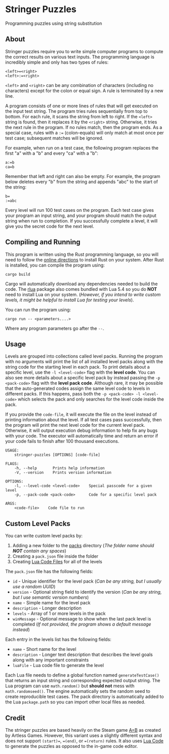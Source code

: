 # Stringer Puzzles

Programming puzzles using string substitution

## About

Stringer puzzles require you to write simple computer programs to compute the correct results on various text inputs.
The programming language is incredibly simple and only has two types of rules:

```
<left>=<right>
<left>:=<right>
```

`<left>` and `<right>` can be any combination of characters (including no characters) except for the colon or equal sign. A rule is terminated by a new line.

A program consists of one or more lines of rules that will get executed on the input test string.
The program tries rules sequentially from top to bottom. For each rule, it scans the string from left to right.
If the `<left>` string is found, then it replaces it by the `<right>` string. Otherwise, it tries the next rule in the program.
If no rules match, then the program ends. As a special case, rules with a `:=` (colon-equals) will only match at most once per test case; subsequent matches will be ignored.

For example, when run on a test case, the following program replaces the first "a" with a "b" and every "ca" with a "b":

```
a:=b
ca=b
```

Remember that left and right can also be empty.
For example, the program below deletes every "b" from the string and appends "abc" to the start of the string:

```
b=
:=abc
```

Every level will run 100 test cases on the program. Each test case gives your program an input string, and your program should match the output string when run to completion.
If you successfully complete a level, it will give you the secret code for the next level.

## Compiling and Running

This program is written using the Rust programming language, so you will need to follow the [online directions](https://www.rust-lang.org/tools/install) to install Rust on your system.
After Rust is installed, you can compile the program using:

```
cargo build
```

Cargo will automatically download any dependencies needed to build the code.
The [rlua](https://github.com/amethyst/rlua) package also comes bundled with Lua 5.4 so you do **NOT** need to install Lua on your system.
(_However, if you intend to write custom levels, it might be helpful to install Lua for testing your levels_).

You can run the program using:

```
cargo run -- <parameters....>
```

Where any program parameters go after the `--`.

## Usage

Levels are grouped into collections called level packs.
Running the program with no arguments will print the list of all installed level packs along with the string code for the starting level in each pack.
To print details about a specific level, use the `-l <level-code>` flag with the **level code**.
You can also see more details about a specific level pack by instead passing the `-p <pack-code>` flag with the **level pack code**.
Although rare, it may be possible that the auto-generated codes assign the same level code to levels in different packs.
If this happens, pass both the `-p <pack-code> -l <level-code>` which selects the pack and only searches for the level code inside the pack.

If you provide the `code-file`, it will execute the file on the level instead of printing information about the level.
If all test cases pass successfully, then the program will print the next level code for the current level pack.
Otherwise, it will output execution debug information to help fix any bugs with your code.
The executor will automatically time and return an error if your code fails to finish after 100 thousand executions.

```
USAGE:
    stringer-puzzles [OPTIONS] [code-file]

FLAGS:
    -h, --help       Prints help information
    -V, --version    Prints version information

OPTIONS:
    -l, --level-code <level-code>    Special passcode for a given level
    -p, --pack-code <pack-code>      Code for a specific level pack

ARGS:
    <code-file>    Code file to run
```

## Custom Level Packs

You can write custom level packs by:

1. Adding a new folder to the [packs](packs/) directory (_The folder name should **NOT** contain any spaces_)
2. Creating a `pack.json` file inside the folder
3. Creating [Lua Code Files](https://www.lua.org/) for all of the levels

The `pack.json` file has the following fields:

- `id` - Unique identifier for the level pack (_Can be any string, but I usually use a random UUID_)
- `version` - Optional string field to identify the version (_Can be any string, but I use semantic version numbers_)
- `name` - Simple name for the level pack
- `description` - Longer description
- `levels` - Array of 1 or more levels in the pack
- `winMessage` - Optional message to show when the last pack level is completed (_If not provided, the program shows a default message instead_)

Each entry in the levels list has the following fields:

- `name` - Short name for the level
- `description` - Longer text description that describes the level goals along with any important constraints
- `luaFile` - Lua code file to generate the level

Each Lua file needs to define a global function named `generateTestCase()` that returns an input string and corresponding expected output string.
The Lua program can use `math.random()` but **should not** mess with `math.randomseed()`.
The engine automatically sets the random seed to create reproducible test cases.
The pack directory is automatically added to the Lua `package.path` so you can import other local files as needed.

## Credit

The stringer puzzles are based heavily on the Steam game [A=B](https://store.steampowered.com/app/1720850/AB/) as created by Artless Games.
However, this variant uses a slightly different syntax and does not support `(start)=`, `=(end)`, or `=(return)` rules.
It also uses [Lua Code](https://www.lua.org/) to generate the puzzles as opposed to the in-game code editor.
